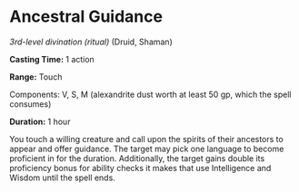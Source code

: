 # Ancestral Guidance
*3rd-level divination (ritual)* (Druid, Shaman)

**Casting Time:** 1 action

**Range:** Touch

Components: V, S, M (alexandrite dust worth at least 50 gp, which the spell consumes)

**Duration:** 1 hour

You touch a willing creature and call upon the spirits of their ancestors to appear and offer guidance. The target may pick one language to become proficient in for the duration. Additionally, the target gains double its proficiency bonus for ability checks it makes that use Intelligence and Wisdom until the spell ends.
